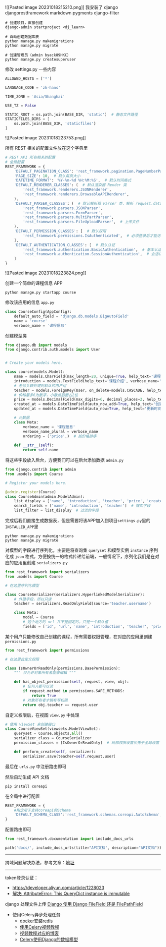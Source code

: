 ![[Pasted image 20231018215210.png]]
我安装了 django djangorestframework markdown pygments django-filter

```shell
# 创建项目，直接创建
django-admin startproject <dj_learn>

# 自动创建数据库表
python manage.py makemigrations
python manage.py migrate

# 创建管理员（admin byack89HKC）
python manage.py createsuperuser
```

修改 settings.py 一些内容
```py
ALLOWED_HOSTS = ['*']

LANGUAGE_CODE = 'zh-hans'

TIME_ZONE = 'Asia/Shanghai'

USE_TZ = False

STATIC_ROOT = os.path.join(BASE_DIR, 'static')  # 静态文件路径
STATICFILES_DIRS = [
    os.path.join(BASE_DIR, 'staticfiles')
]
```

![[Pasted image 20231018223753.png]]

所有 REST 相关的配置文件放在这个字典里
```python
# REST API 所有相关的配置
# 全局配置
REST_FRAMEWORK = {
    'DEFAULT_PAGINATION_CLASS': 'rest_framework.pagination.PageNumberPagination',  # 自带的分页类
    'PAGE_SIZE': 10,  # 默认每页大小
    'DATETIME_FORMAT': '%Y-%m-%d %H:%M:%S',  # 默认时间格式
    'DEFAULT_RENDERER_CLASSES': (  # 默认渲染器 Render 类
        'rest_framework.renderers.JSONRenderer',
        'rest_framework.renderers.BrowsableAPIRenderer',
    ),
    'DEFAULT_PARSER_CLASSES': (  # 默认解析器 Parser 类，解析 request.data
        'rest_framework.parsers.JSONParser',
        'rest_framework.parsers.FormParser',
        'rest_framework.parsers.MultiPartParser',
        'rest_framework.parsers.FileUploadParser',  # 上传文件
    ),
    'DEFAULT_PERMISSION_CLASSES': [  # 默认权限
        'rest_framework.permissions.IsAuthenticated',  # 必须登录后才能访问
    ],
    'DEFAULT_AUTHENTICATION_CLASSES': [  # 默认认证
        'rest_framework.authentication.BasicAuthentication',  # 基本认证
        'rest_framework.authentication.SessionAuthentication',  # 会话认证
    ]
}
```

![[Pasted image 20231018223824.png]]

创建一个简单的课程信息 APP
```shell
python manage.py startapp course
```

修改该应用的信息 `app.py`
```python
class CourseConfig(AppConfig):
    default_auto_field = 'django.db.models.BigAutoField'
    name = 'course'
    verbose_name = '课程信息'
```

创建模型类
```python
from django.db import models
from django.contrib.auth.models import User


# Create your models here.

class course(models.Model):
    name = models.CharField(max_length=20, unique=True, help_text='课程名称', verbose_name='课程名称')
    introduction = models.TextField(help_text='课程介绍', verbose_name='课程介绍')
    # 老师关联外键到默认的用户组
    teacher = models.ForeignKey(User, on_delete=models.CASCADE, help_text='课程讲师', verbose_name='课程讲师')
    # 价格最多6为数字，小数点后面占2位
    price = models.DecimalField(max_digits=6, decimal_places=2, help_text='课程价格', verbose_name='课程价格')
    created_at = models.DateTimeField(auto_now_add=True, help_text='创建时间', verbose_name='创建时间')
    updated_at = models.DateTimeField(auto_now=True, help_text='更新时间', verbose_name='更新时间')

    # 元数据
    class Meta:
        verbose_name = '课程信息'
        verbose_name_plural = verbose_name
        ordering = ('price',)  # 按价格排序
    
    def __str__(self):
        return self.name
```

将这些字段放入后台，方便我们可以在后台添加数据 `admin.py`
```python
from django.contrib import admin
from .models import Course

# Register your models here.

@admin.register(Course)
class CourseAdmin(admin.ModelAdmin):
    list_display = ['name', 'introduction', 'teacher', 'price', 'created_at', 'updated_at']  # 显示字段
    search_fields = ['name', 'introduction', 'teacher']  # 搜索字段
    list_filter = list_display  # 过滤的字段
```

完成后我们直接生成数据表，但是需要将该APP加入到项目`settings.py`里的`INSTALLED_APP`里
```shell
python manage.py makemigrations
python manage.py migrate
```

对模型的字段进行序列化，主要是将查询集 `queryset` 和模型实例 `instance` 序列化成 `json` 格式，方便按统一的格式传递给前端，一般情况下，序列化我们是在对应的应用里创建 `serializers.py`
```python
from rest_framework import serializers
from .models import Course

# 在这里序列化模型

class CourseSerializer(serializers.HyperlinkedModelSerializer):
    # 外键字段，所以只读
    teacher = serializers.ReadOnlyField(source='teacher.username')

    class Meta:
        model = Course
        # 这个地方的 url 并不是固定的，只是一个默认值
        fields = ['id', 'url', 'name', 'introduction', 'teacher', 'price', 'created_at', 'updated_at']
```

某个用户只能修改自己创建的课程，所有需要权限管理，在对应的应用里创建 `permissions.py`
```python
from rest_framework import permissions

# 在这里自定义权限

class IsOwnerOrReadOnly(permissions.BasePermission):
    """ 只允许对象所有者能够编辑 """

    def has_object_permission(self, request, view, obj):
        # 任何人都可以读
        if request.method in permissions.SAFE_METHODS:
            return True
        # 对象所有者才拥有写权限
        return obj.teacher == request.user
```

自定义权限后，在视图 `view.py` 中处理
```python
# 使用 ViewSet 来创建接口
class CourseViewSet(viewsets.ModelViewSet):
    queryset = Course.objects.all()
    serializer_class = CourseSerializer
    permission_classes = [IsOwnerOrReadOnly]  # 局部权限设置优先于全局设置

    def perform_create(self, serializer):
        serializer.save(teacher=self.request.user)
```

最后在 `urls.py` 中注册路由即可

然后自动生成 API 文档
```shell
pip install coreapi
```

在全局中进行配置
```python
REST_FRAMEWORK = {
    #指定用于支持coreapi的Schema
    'DEFAULT_SCHEMA_CLASS':'rest_framework.schemas.coreapi.AutoSchema',
}
```

配置路由即可
```python
from rest_framework.documentation import include_docs_urls

path('docs/', include_docs_urls(title="API文档", description="API文档"))
```

---
跨域问题解决办法，参考文章：[地址](https://segmentfault.com/a/1190000037474856)

---

token登录认证：

+ https://developer.aliyun.com/article/1228023
+ [解决: AttributeError: This QueryDict instance is immutable](https://juejin.cn/post/6844904161574666248)

django 处理文件上传
[Django 使用 Django FileField 还是 FilePathField](https://geek-docs.com/django/django-questions/295_django_to_use_django_filefield_or_filepathfield.html)

+ 使用Celery异步处理任务
	+ [docker安装redis](https://www.runoob.com/docker/docker-install-redis.html)
	+ [使用Celery视频教程](https://www.bilibili.com/video/BV1rc411f7NB?p=6)
	+ [视频教程对应的博客](https://www.cnblogs.com/pyedu/p/12461819.html)
	+ [Celery使用Django的数据模型](https://zhuanlan.zhihu.com/p/651204416)


